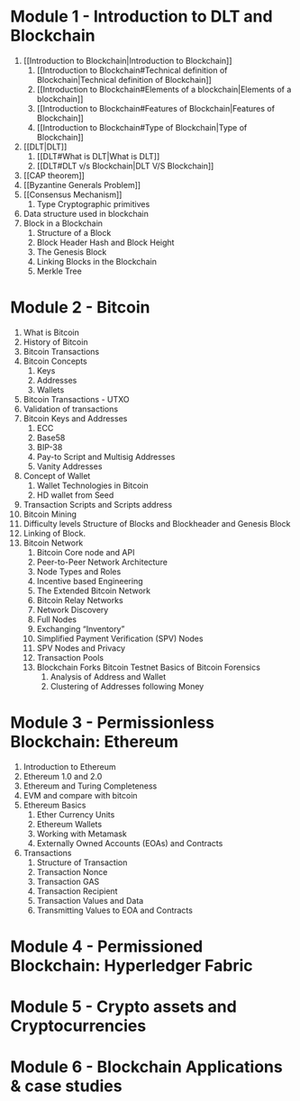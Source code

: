 # Module 1 - Introduction to DLT and Blockchain
1. [[Introduction to Blockchain|Introduction to Blockchain]]
	1. [[Introduction to Blockchain#Technical definition of Blockchain|Technical definition of Blockchain]]
	2. [[Introduction to Blockchain#Elements of a blockchain|Elements of a blockchain]]
	3. [[Introduction to Blockchain#Features of Blockchain|Features of Blockchain]]
	4. [[Introduction to Blockchain#Type of Blockchain|Type of Blockchain]]
2. [[DLT|DLT]]
	1. [[DLT#What is DLT|What is DLT]]
	2. [[DLT#DLT v/s Blockchain|DLT V/S Blockchain]]
3. [[CAP theorem]]
4. [[Byzantine Generals Problem]]
5. [[Consensus Mechanism]]
	1. Type Cryptographic primitives
6. Data structure used in blockchain
7. Block in a Blockchain
	1. Structure of a Block
	2. Block Header Hash and Block Height
	3. The Genesis Block
	4. Linking Blocks in the Blockchain
	5. Merkle Tree

# Module 2 - Bitcoin
1. What is Bitcoin 
2. History of Bitcoin
3. Bitcoin Transactions
4. Bitcoin Concepts
	1. Keys
	2. Addresses
	3. Wallets
5. Bitcoin Transactions - UTXO
7. Validation of transactions
8. Bitcoin Keys and Addresses
	1. ECC
	2. Base58
	3. BIP-38
	4. Pay-to Script and Multisig Addresses
	5. Vanity Addresses
10. Concept of Wallet
	1. Wallet Technologies in Bitcoin 
	2. HD wallet from Seed
11. Transaction Scripts and Scripts address
12. Bitcoin Mining
13. Difficulty levels Structure of Blocks and Blockheader and Genesis Block
14. Linking of Block.
15. Bitcoin Network
	1. Bitcoin Core node and API
	2. Peer-to-Peer Network Architecture
	3. Node Types and Roles
	4. Incentive based Engineering
	5. The Extended Bitcoin Network
	6. Bitcoin Relay Networks
	7. Network Discovery
	8. Full Nodes
	9. Exchanging “Inventory”
	10. Simplified Payment Verification (SPV) Nodes
	11. SPV Nodes and Privacy
	12. Transaction Pools
	13. Blockchain Forks Bitcoin Testnet Basics of Bitcoin Forensics
		1. Analysis of Address and Wallet 
		2. Clustering of Addresses following Money

# Module 3 - Permissionless Blockchain: Ethereum
1. Introduction to Ethereum
2. Ethereum 1.0 and 2.0
3. Ethereum and Turing Completeness
4. EVM and compare with bitcoin 
5. Ethereum Basics
	1. Ether Currency Units
	2. Ethereum Wallets 
	3. Working with Metamask 
	4. Externally Owned Accounts (EOAs) and Contracts
6. Transactions
	1. Structure of Transaction
	2. Transaction Nonce 
	3. Transaction GAS
	4. Transaction Recipient
	5. Transaction Values and Data
	6. Transmitting Values to EOA and Contracts

# Module 4 - Permissioned Blockchain: Hyperledger Fabric

# Module 5 - Crypto assets and Cryptocurrencies

# Module 6 - Blockchain Applications & case studies